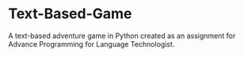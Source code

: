 # Text-Based-Game
A text-based adventure game in Python created as an assignment for Advance Programming for Language Technologist.
